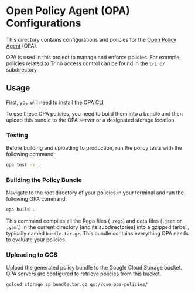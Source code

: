 # Open Policy Agent (OPA) Configurations

This directory contains configurations and policies for the [Open Policy Agent](https://www.openpolicyagent.org/docs) (OPA).

OPA is used in this project to manage and enforce policies. For example, policies related to Trino access control can be found in the `trino/` subdirectory.

## Usage

First, you will need to install the [OPA CLI](https://www.openpolicyagent.org/docs#running-opa)

To use these OPA policies, you need to build them into a bundle and then upload this bundle to the OPA server or a designated storage location.

### Testing

Before building and uploading to production, run the policy tests with the following command:

```sh
opa test -v .
```

### Building the Policy Bundle

Navigate to the root directory of your policies in your terminal and run the following OPA command:

```sh
opa build .
```

This command compiles all the Rego files (`.rego`) and data files (`.json` or `.yaml`) in the current directory (and its subdirectories) into a gzipped tarball, typically named `bundle.tar.gz`. This bundle contains everything OPA needs to evaluate your policies.

### Uploading to GCS

Upload the generated policy bundle to the Google Cloud Storage bucket. OPA servers are configured to retrieve policies from this bucket.

```sh
gcloud storage cp bundle.tar.gz gs://oso-opa-policies/
```
